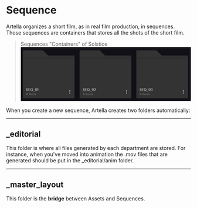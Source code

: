 # **Sequence**

Artella organizes a short film, as in real film production, in sequences. Those sequences are containers that stores 
all the shots of the short film. 

> Sequences "Containers" of Solstice
![Artella Sequences](../img/artella_sequence.png?style=centerme)

When you create a new sequence, Artella creates two folders automatically:

***

## **_editorial**

This folder is where all files generated by each department are stored. For instance, when you've moved into animation 
the .mov files that are generated should be put in the _editorial/anim folder.

***

## **_master_layout**
This folder is the **bridge** between Assets and Sequences. 
